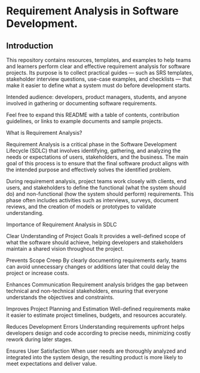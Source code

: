 # Requirement Analysis in Software Development.

## Introduction

This repository contains resources, templates, and examples to help teams and learners perform clear and effective requirement analysis for software projects. Its purpose is to collect practical guides — such as SRS templates, stakeholder interview questions, use-case examples, and checklists — that make it easier to define what a system must do before development starts.

Intended audience: developers, product managers, students, and anyone involved in gathering or documenting software requirements.

Feel free to expand this README with a table of contents, contribution guidelines, or links to example documents and sample projects.

What is Requirement Analysis?

Requirement Analysis is a critical phase in the Software Development Lifecycle (SDLC) that involves identifying, gathering, and analyzing the needs or expectations of users, stakeholders, and the business. The main goal of this process is to ensure that the final software product aligns with the intended purpose and effectively solves the identified problem.

During requirement analysis, project teams work closely with clients, end users, and stakeholders to define the functional (what the system should do) and non-functional (how the system should perform) requirements. This phase often includes activities such as interviews, surveys, document reviews, and the creation of models or prototypes to validate understanding.

Importance of Requirement Analysis in SDLC

Clear Understanding of Project Goals
It provides a well-defined scope of what the software should achieve, helping developers and stakeholders maintain a shared vision throughout the project.

Prevents Scope Creep
By clearly documenting requirements early, teams can avoid unnecessary changes or additions later that could delay the project or increase costs.

Enhances Communication
Requirement analysis bridges the gap between technical and non-technical stakeholders, ensuring that everyone understands the objectives and constraints.

Improves Project Planning and Estimation
Well-defined requirements make it easier to estimate project timelines, budgets, and resources accurately.

Reduces Development Errors
Understanding requirements upfront helps developers design and code according to precise needs, minimizing costly rework during later stages.

Ensures User Satisfaction
When user needs are thoroughly analyzed and integrated into the system design, the resulting product is more likely to meet expectations and deliver value.
